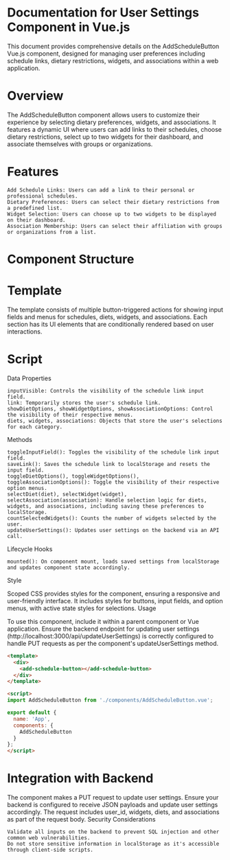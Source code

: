# Documentation for User Settings Component in Vue.js

This document provides comprehensive details on the AddScheduleButton Vue.js component, designed for managing user preferences including schedule links, dietary restrictions, widgets, and associations within a web application.

# Overview

The AddScheduleButton component allows users to customize their experience by selecting dietary preferences, widgets, and associations. It features a dynamic UI where users can add links to their schedules, choose dietary restrictions, select up to two widgets for their dashboard, and associate themselves with groups or organizations.

# Features

    Add Schedule Links: Users can add a link to their personal or professional schedules.
    Dietary Preferences: Users can select their dietary restrictions from a predefined list.
    Widget Selection: Users can choose up to two widgets to be displayed on their dashboard.
    Association Membership: Users can select their affiliation with groups or organizations from a list.

# Component Structure
# Template

The template consists of multiple button-triggered actions for showing input fields and menus for schedules, diets, widgets, and associations. Each section has its UI elements that are conditionally rendered based on user interactions.

# Script

Data Properties

    inputVisible: Controls the visibility of the schedule link input field.
    link: Temporarily stores the user's schedule link.
    showDietOptions, showWidgetOptions, showAssociationOptions: Control the visibility of their respective menus.
    diets, widgets, associations: Objects that store the user's selections for each category.

Methods

    toggleInputField(): Toggles the visibility of the schedule link input field.
    saveLink(): Saves the schedule link to localStorage and resets the input field.
    toggleDietOptions(), toggleWidgetOptions(), toggleAssociationOptions(): Toggle the visibility of their respective option menus.
    selectDiet(diet), selectWidget(widget), selectAssociation(association): Handle selection logic for diets, widgets, and associations, including saving these preferences to localStorage.
    countSelectedWidgets(): Counts the number of widgets selected by the user.
    updateUserSettings(): Updates user settings on the backend via an API call.

Lifecycle Hooks

    mounted(): On component mount, loads saved settings from localStorage and updates component state accordingly.

Style

Scoped CSS provides styles for the component, ensuring a responsive and user-friendly interface. It includes styles for buttons, input fields, and option menus, with active state styles for selections.
Usage

To use this component, include it within a parent component or Vue application. Ensure the backend endpoint for updating user settings (http://localhost:3000/api/updateUserSettings) is correctly configured to handle PUT requests as per the component's updateUserSettings method.

```html
<template>
  <div>
    <add-schedule-button></add-schedule-button>
  </div>
</template>

<script>
import AddScheduleButton from './components/AddScheduleButton.vue';

export default {
  name: 'App',
  components: {
    AddScheduleButton
  }
};
</script>
```
# Integration with Backend

The component makes a PUT request to update user settings. Ensure your backend is configured to receive JSON payloads and update user settings accordingly. The request includes user_id, widgets, diets, and associations as part of the request body.
Security Considerations

    Validate all inputs on the backend to prevent SQL injection and other common web vulnerabilities.
    Do not store sensitive information in localStorage as it's accessible through client-side scripts.